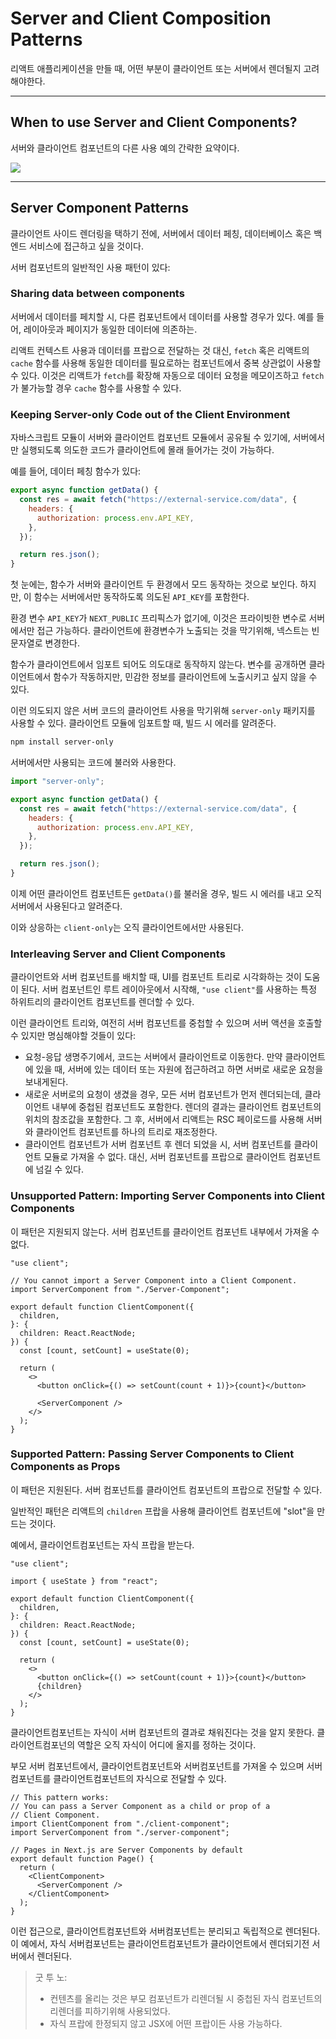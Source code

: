 # Server and Client Composition Patterns

리액트 애플리케이션을 만들 때, 어떤 부분이 클라이언트 또는 서버에서 렌더될지 고려해야한다.

---

## When to use Server and Client Components?

서버와 클라이언트 컴포넌트의 다른 사용 예의 간략한 요약이다.

![](https://github.com/yujiseok/nextstep-with-next/assets/83855636/da7fa7b8-1437-40b5-b941-ca0f974ab84d")

---

## Server Component Patterns

클라이언트 사이드 렌더링을 택하기 전에, 서버에서 데이터 페칭, 데이터베이스 혹은 백엔드 서비스에 접근하고 싶을 것이다.

서버 컴포넌트의 일반적인 사용 패턴이 있다:

### Sharing data between components

서버에서 데이터를 페치할 시, 다른 컴포넌트에서 데이터를 사용할 경우가 있다. 예를 들어, 레이아웃과 페이지가 동일한 데이터에 의존하는.

리액트 컨텍스트 사용과 데이터를 프랍으로 전달하는 것 대신, `fetch` 혹은 리액트의 `cache` 함수를 사용해 동일한 데이터를 필요로하는 컴포넌트에서 중복 상관없이 사용할 수 있다. 이것은 리액트가 `fetch`를 확장해 자동으로 데이터 요청을 메모이즈하고 `fetch`가 불가능할 경우 `cache` 함수를 사용할 수 있다.

### Keeping Server-only Code out of the Client Environment

자바스크립트 모듈이 서버와 클라이언트 컴포넌트 모듈에서 공유될 수 있기에, 서버에서만 실행되도록 의도한 코드가 클라이언트에 몰래 들어가는 것이 가능하다.

예를 들어, 데이터 페칭 함수가 있다:

```jsx
export async function getData() {
  const res = await fetch("https://external-service.com/data", {
    headers: {
      authorization: process.env.API_KEY,
    },
  });

  return res.json();
}
```

첫 눈에는, 함수가 서버와 클라이언트 두 환경에서 모드 동작하는 것으로 보인다. 하지만, 이 함수는 서버에서만 동작하도록 의도된 `API_KEY`를 포함한다.

환경 변수 `API_KEY`가 `NEXT_PUBLIC` 프리픽스가 없기에, 이것은 프라이빗한 변수로 서버에서만 접근 가능하다. 클라이언트에 환경변수가 노출되는 것을 막기위해, 넥스트는 빈 문자열로 변경한다.

함수가 클라이언트에서 임포트 되어도 의도대로 동작하지 않는다. 변수를 공개하면 클라이언트에서 함수가 작동하지만, 민감한 정보를 클라이언트에 노출시키고 싶지 않을 수 있다.

이런 의도되지 않은 서버 코드의 클라이언트 사용을 막기위해 `server-only` 패키지를 사용할 수 있다. 클라이언트 모듈에 임포트할 때, 빌드 시 에러를 알려준다.

```bash
npm install server-only
```

서버에서만 사용되는 코드에 불러와 사용한다.

```js
import "server-only";

export async function getData() {
  const res = await fetch("https://external-service.com/data", {
    headers: {
      authorization: process.env.API_KEY,
    },
  });

  return res.json();
}
```

이제 어떤 클라이언트 컴포넌트든 `getData()`를 불러올 경우, 빌드 시 에러를 내고 오직 서버에서 사용된다고 알려준다.

이와 상응하는 `client-only`는 오직 클라이언트에서만 사용된다.

### Interleaving Server and Client Components

클라이언트와 서버 컴포넌트를 배치할 때, UI를 컴포넌트 트리로 시각화하는 것이 도움이 된다.
서버 컴포넌트인 루트 레이아웃에서 시작해, `"use client"`를 사용하는 특정 하위트리의 클라이언트 컴포넌트를 렌더할 수 있다.

이런 클라이언트 트리와, 여전히 서버 컴포넌트를 중첩할 수 있으며 서버 액션을 호출할 수 있지만 명심해야할 것들이 있다:

- 요청-응답 생명주기에서, 코드는 서버에서 클라이언트로 이동한다. 만약 클라이언트에 있을 때, 서버에 있는 데이터 또는 자원에 접근하려고 하면 서버로 새로운 요청을 보내게된다.
- 새로운 서버로의 요청이 생겼을 경우, 모든 서버 컴포넌트가 먼저 렌더되는데, 클라이언트 내부에 중첩된 컴포넌트도 포함한다. 렌더의 결과는 클라이언트 컴포넌트의 위치의 참조값을 포함한다. 그 후, 서버에서 리액트는 RSC 페이로드를 사용해 서버와 클라이언트 컴포넌트를 하나의 트리로 재조정한다.
- 클라이언트 컴포넌트가 서버 컴포넌트 후 렌더 되었을 시, 서버 컴포넌트를 클라이언트 모듈로 가져올 수 없다. 대신, 서버 컴포넌트를 프랍으로 클라이언트 컴포넌트에 넘길 수 있다.

### Unsupported Pattern: Importing Server Components into Client Components

이 패턴은 지원되지 않는다. 서버 컴포넌트를 클라이언트 컴포넌트 내부에서 가져올 수 없다.

```tsx
"use client";

// You cannot import a Server Component into a Client Component.
import ServerComponent from "./Server-Component";

export default function ClientComponent({
  children,
}: {
  children: React.ReactNode;
}) {
  const [count, setCount] = useState(0);

  return (
    <>
      <button onClick={() => setCount(count + 1)}>{count}</button>

      <ServerComponent />
    </>
  );
}
```

### Supported Pattern: Passing Server Components to Client Components as Props

이 패턴은 지원된다. 서버 컴포넌트를 클라이언트 컴포넌트의 프랍으로 전달할 수 있다.

일반적인 패턴은 리액트의 `children` 프랍을 사용해 클라이언트 컴포넌트에 "slot"을 만드는 것이다.

예에서, 클라이언트컴포넌트는 자식 프랍을 받는다.

```tsx
"use client";

import { useState } from "react";

export default function ClientComponent({
  children,
}: {
  children: React.ReactNode;
}) {
  const [count, setCount] = useState(0);

  return (
    <>
      <button onClick={() => setCount(count + 1)}>{count}</button>
      {children}
    </>
  );
}
```

클라이언트컴포넌트는 자식이 서버 컴포넌트의 결과로 채워진다는 것을 알지 못한다. 클라이언트컴포넌의 역할은 오직 자식이 어디에 올지를 정하는 것이다.

부모 서버 컴포넌트에서, 클라이언트컴포넌트와 서버컴포넌트를 가져올 수 있으며 서버컴포넌트를 클라이언트컴포넌트의 자식으로 전달할 수 있다.

```tsx
// This pattern works:
// You can pass a Server Component as a child or prop of a
// Client Component.
import ClientComponent from "./client-component";
import ServerComponent from "./server-component";

// Pages in Next.js are Server Components by default
export default function Page() {
  return (
    <ClientComponent>
      <ServerComponent />
    </ClientComponent>
  );
}
```

이런 접근으로, 클라이언트컴포넌트와 서버컴포넌트는 분리되고 독립적으로 렌더된다.
이 예에서, 자식 서버컴포넌트는 클라이언트컴포넌트가 클라이언트에서 렌더되기전 서버에서 렌더된다.

> 굿 투 노:
>
> - 컨텐츠를 올리는 것은 부모 컴포넌트가 리렌더될 시 중첩된 자식 컴포넌트의 리렌더를 피하기위해 사용되었다.
> - 자식 프랍에 한정되지 않고 JSX에 어떤 프랍이든 사용 가능하다.
